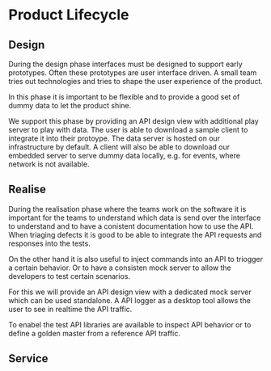 # Product Lifecycle

## Design

During the design phase interfaces must be designed to support early prototypes. Often these prototypes are user interface driven. A small team tries out technologies and tries to shape the user experience of the product.

In this phase it is important to be flexible and to provide a good set of dummy data to let the product shine.

We support this phase by providing an API design view with additional play server to play with data. The user is able to download a sample client to integrate it into their protoype. The data server is hosted on our infrastructure by default. A client will also be able to download our embedded server to serve dummy data locally, e.g. for events, where network is not available.

## Realise

During the realisation phase where the teams work on the software it is important for the teams to understand which data is send over the interface to understand and to have a conistent documentation how to use the API. When triaging defects it is good to be able to integrate the API requests and responses into the tests.

On the other hand it is also useful to inject commands into an API to triogger a certain behavior. Or to have a consisten mock server to allow the developers to test certain scenarios.

For this we will provide an API design view with a dedicated mock server which can be used standalone. A API logger as a desktop tool allows the user to see in realtime the API traffic.

To enabel the test API libraries are available to inspect API behavior or to define a golden master from a reference API traffic.


## Service

